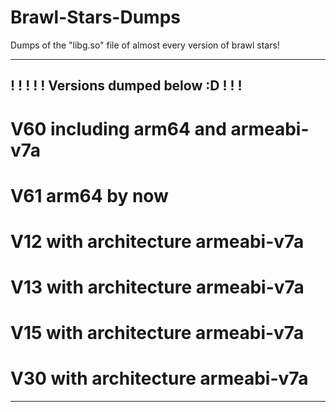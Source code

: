 # Brawl-Stars-Dumps
Dumps of the "libg.so" file of almost every version of brawl stars!
____________________________________
!                                  !
!                                  !
!    Versions dumped below :D      !
!                                  !
-------------------------------------
# V60 including arm64 and armeabi-v7a

# V61 arm64 by now

# V12 with architecture armeabi-v7a

# V13 with architecture armeabi-v7a

# V15 with architecture armeabi-v7a

# V30 with architecture armeabi-v7a
-------------------------------------
